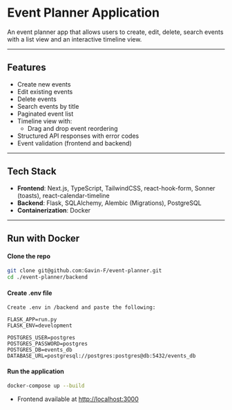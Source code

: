 # Event Planner Application

An event planner app that allows users to create, edit, delete, search events with a list view and an interactive timeline view.  

---

## Features

- Create new events
- Edit existing events
- Delete events
- Search events by title
- Paginated event list
- Timeline view with:
  - Drag and drop event reordering
- Structured API responses with error codes
- Event validation (frontend and backend)

---

## Tech Stack

- **Frontend**: Next.js, TypeScript, TailwindCSS, react-hook-form, Sonner (toasts), react-calendar-timeline
- **Backend**: Flask, SQLAlchemy, Alembic (Migrations), PostgreSQL
- **Containerization**: Docker

---

## Run with Docker
#### Clone the repo
```bash
git clone git@github.com:Gavin-F/event-planner.git
cd ./event-planner/backend
```
#### Create .env file
```
Create .env in /backend and paste the following:

FLASK_APP=run.py
FLASK_ENV=development

POSTGRES_USER=postgres
POSTGRES_PASSWORD=postgres
POSTGRES_DB=events_db
DATABASE_URL=postgresql://postgres:postgres@db:5432/events_db
```
#### Run the application
```bash
docker-compose up --build
```

- Frontend available at [http://localhost:3000](http://localhost:3000)

